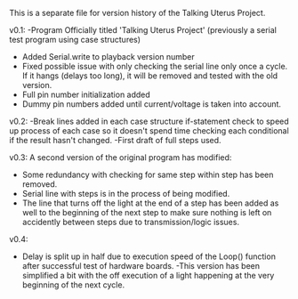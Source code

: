 This is a separate file for version history of the Talking Uterus Project. 

v0.1: 
-Program Officially titled 'Talking Uterus Project' (previously a serial test program using case structures)
- Added Serial.write to playback version number
- Fixed possible issue with only checking the serial line only once a cycle. If it hangs (delays too long), it will be removed and tested with the old version.
- Full pin number initialization added
- Dummy pin numbers added until current/voltage is taken into account.

v0.2: 
-Break lines added in each case structure if-statement check to speed up process of each case so it doesn't spend time checking each conditional if the result hasn't changed.
-First draft of full steps used.

v0.3: A second version of the original program has modified:
- Some redundancy with checking for same step within step has been removed.
- Serial line with steps is in the process of being modified.
- The line that turns off the light at the end of a step has been added as well to the beginning of the next step to make sure nothing is left on accidently between steps due to transmission/logic issues.

v0.4:
- Delay is split up in half due to execution speed of the Loop() function after successful test of hardware boards.
-This version has been simplified a bit with the off execution of a light happening at the very beginning of the next cycle.
